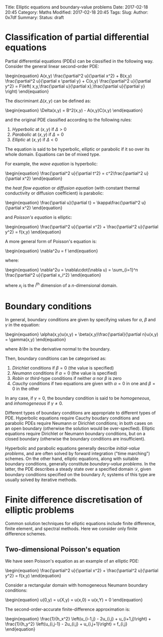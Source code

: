 Title: Elliptic equations and boundary-value problems
Date: 2017-02-18 20:45
Category: Maths
Modified: 2017-02-18 20:45
Tags: 
Slug: 
Author: 0x7df
Summary: 
Status: draft

# Classification of partial differential equations

Partial differential equations (PDEs) can be classified in the following way.
Consider the general linear second-order PDE:

\begin{equation}
      A(x,y) \frac{\partial^2 u}{\partial x^2}
    + B(x,y) \frac{\partial^2 u}{\partial x \partial y}
    + C(x,y) \frac{\partial^2 u}{\partial y^2}
    =
    F\left(
        x,y,\frac{\partial u}{\partial x},\frac{\partial u}{\partial y}
     \right)
\end{equation}

The discriminant $\Delta(x,y)$ can be defined as:

\begin{equation}
    \Delta(x,y) = B^2(x,y) - A(x,y)C(x,y)
\end{equation}

and the original PDE classified according to the following rules:

1. *Hyperbolic* at $(x,y)$ if $\Delta \gt 0$
2. *Parabolic* at $(x,y)$ if $\Delta = 0$
3. *Elliptic* at $(x,y)$ if $\Delta \lt 0$

The equation is said to be hyperbolic, elliptic or parabolic if it so over its
whole domain. Equations can be of mixed type.

For example, the *wave equation* is hyperbolic:

\begin{equation}
    \frac{\partial^2 u}{\partial t^2} = c^2\frac{\partial^2 u}{\partial x^2}
\end{equation}

the *heat flow equation* or *diffusion equation* (with constant thermal
conductivity or diffusion coefficient) is parabolic:

\begin{equation}
    \frac{\partial u}{\partial t} = \kappa\frac{\partial^2 u}{\partial x^2}
\end{equation}

and *Poisson's equation* is elliptic:

\begin{equation}
    \frac{\partial^2 u}{\partial x^2} + \frac{\partial^2 u}{\partial y^2}
    = f(x,y)
\end{equation}

A more general form of Poisson's equation is:

\begin{equation}
    \nabla^2u = f
\end{equation}

where:

\begin{equation}
    \nabla^2u = \nabla\cdot(\nabla u)
    = \sum_{i=1}^n \frac{\partial^2 u}{\partial x_i^2}
\end{equation}

where $x_i$ is the $i^{\mathrm{th}}$ dimension of a $n$-dimensional domain.

# Boundary conditions

In general, boundary conditions are given by specifying values for $\alpha$,
$\beta$ and $\gamma$ in the equation:

\begin{equation}
    \alpha(x,y)u(x,y) + \beta(x,y)\frac{\partial}{\partial n}u(x,y)
    = \gamma(x,y)
\end{equation}

where $\partial/\partial n$ is the derivative normal to the boundary.

Then, boundary conditions can be categorised as:

1. *Dirichlet* conditions if $\beta = 0$ (the value is specified)
2. *Neumann* conditions if $\alpha = 0$ (the value is specified)
3. *Robin* or *third*-type conditions if neither $\alpha$ nor $\beta$ is zero
4. *Cauchy* conditions if two equations are given with $\alpha = 0$ in one and
   $\beta = 0$ in the other

In any case, if $\gamma = 0$, the boundary condition is said to be
*homogeneous*, and *inhomogeneous* if $\gamma \ne 0$.

Different types of boundary conditions are appropriate to different types of
PDE. Hyperbolic equations require Cauchy boudary conditions and parabolic PDEs
require Neumann or Dirichlet conditions; in both cases on an open boundary
(otherwise the solution would be over-specfied). Elliptic equations require
Dirichlet or Neumann boundary conditions, but on a closed boundary (otherwise
the boundary conditions are insufficient).

Hyperbolic and parabolic equations generally describe *initial-value problems*,
and are often solved by forward integration ("time marching") schemes. On the
other hand, elliptic equations, along with suitable boundary conditions,
generally constitute *boundary-value problems*. In the latter, the PDE describes
a steady state over a specified domain $\mathcal{D}$, given boundary conditions
specified on the boundary $\mathcal{\Lambda}$; systems of this type are usually
solved by iterative methods.

# Finite difference discretisation of elliptic problems

Common solution techniques for elliptic equations include finite difference,
finite element, and spectral methods. Here we consider only finite difference
schemes.

## Two-dimensional Poisson's equation

We have seen Poisson's equation as an example of an elliptic PDE:

\begin{equation}
    \frac{\partial^2 u}{\partial x^2} + \frac{\partial^2 u}{\partial y^2}
    = f(x,y)
\end{equation}

Consider a rectangular domain with homogeneous Neumann boundary conditions:

\begin{equation}
    u(0,y) = u(X,y) = u(x,0) = u(x,Y) = 0
\end{equation}

The second-order-accurate finite-difference approximation is:

\begin{equation}
    \frac{1}{h_x^2} \left(u_{i-1,j} - 2u_{i,j} + u_{i+1,j}\right)
    +
    \frac{1}{h_y^2} \left(u_{i,j-1} - 2u_{i,j} + u_{i,j+1}\right)
    = f_{i,j}
\end{equation}



